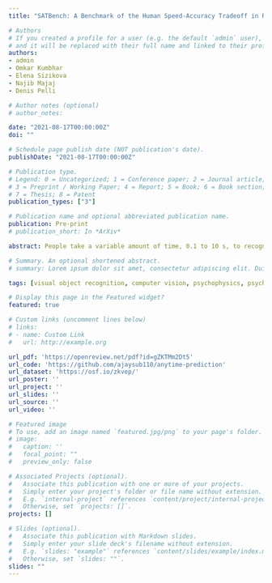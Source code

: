 ```yaml
---
title: "SATBench: A Benchmark of the Human Speed-Accuracy Tradeoff in Recognizing Objects"

# Authors
# If you created a profile for a user (e.g. the default `admin` user), write the username (folder name) here 
# and it will be replaced with their full name and linked to their profile.
authors:
- admin
- Omkar Kumbhar
- Elena Sizikova
- Najib Majaj
- Denis Pelli

# Author notes (optional)
# author_notes:

date: "2021-08-17T00:00:00Z"
doi: ""

# Schedule page publish date (NOT publication's date).
publishDate: "2021-08-17T00:00:00Z"

# Publication type.
# Legend: 0 = Uncategorized; 1 = Conference paper; 2 = Journal article;
# 3 = Preprint / Working Paper; 4 = Report; 5 = Book; 6 = Book section;
# 7 = Thesis; 8 = Patent
publication_types: ["3"]

# Publication name and optional abbreviated publication name.
publication: Pre-print
# publication_short: In *ArXiv*

abstract: People take a variable amount of time, 0.1 to 10 s, to recognize an object. The reaction time depends on the stimulus and task, and people can trade off speed for accuracy. That tradeoff is a crucial human skill. Neural networks exhibit high accuracy in object recognition, but most current models cannot dynamically adapt to respond with less computation, which is a problem in time-sensitive applications like driving. Towards the goal of using networks to model how people recognize objects, we here present a benchmark dataset (with model fits) of the human speed-accuracy tradeoff (SAT) in recognizing CIFAR-10 and STL-10 images. In each trial, a beep, indicating the desired reaction time, sounds at a fixed delay after the target onset, and the observer's response counts only if it occurs near the time of the beep. With practice, observers quickly learn to respond at the time of the beep. In a series of blocks, we test many beep latencies, i.e., reaction times. We observe that human accuracy increases with reaction time, and we compare its characteristics with the behavior of several dynamic neural networks that can trade off speed and accuracy. After limiting the network resources and adding image perturbations (grayscale conversion, noise, blur) to bring the two observers (human and network) into the same accuracy range, we show that humans and networks exhibit very similar tradeoffs. We conclude that dynamic neural networks are a promising model of human reaction time in recognition tasks. Our dataset and code are publicly available.

# Summary. An optional shortened abstract.
# summary: Lorem ipsum dolor sit amet, consectetur adipiscing elit. Duis posuere tellus ac convallis placerat. Proin tincidunt magna sed ex sollicitudin condimentum.

tags: [visual object recognition, computer vision, psychophysics, psychology]

# Display this page in the Featured widget?
featured: true

# Custom links (uncomment lines below)
# links:
# - name: Custom Link
#   url: http://example.org

url_pdf: 'https://openreview.net/pdf?id=gZKTMm2Dt5'
url_code: 'https://github.com/ajaysub110/anytime-prediction'
url_dataset: 'https://osf.io/zkvep/'
url_poster: ''
url_project: ''
url_slides: ''
url_source: ''
url_video: ''

# Featured image
# To use, add an image named `featured.jpg/png` to your page's folder. 
# image:
#   caption: ''
#   focal_point: ""
#   preview_only: false

# Associated Projects (optional).
#   Associate this publication with one or more of your projects.
#   Simply enter your project's folder or file name without extension.
#   E.g. `internal-project` references `content/project/internal-project/index.md`.
#   Otherwise, set `projects: []`.
projects: []

# Slides (optional).
#   Associate this publication with Markdown slides.
#   Simply enter your slide deck's filename without extension.
#   E.g. `slides: "example"` references `content/slides/example/index.md`.
#   Otherwise, set `slides: ""`.
slides: ""
---
```

